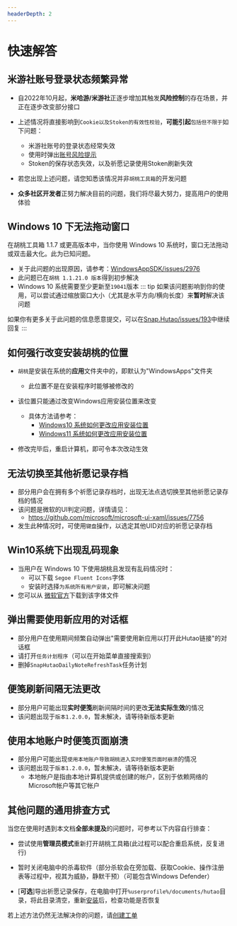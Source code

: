 ```yaml
---
headerDepth: 2
---
```


# 快速解答

## 米游社账号登录状态频繁异常
- 自2022年10月起，**米哈游/米游社**正逐步增加其触发**风险控制**的存在场景，并正在逐步改变部分接口

- 上述情况将直接影响到`Cookie以及Stoken的有效性校验`，**可能引起**`包括但不限于`如下问题：
  - 米游社账号的登录状态经常失效
  - 使用时弹出[账号风险提示](https://hut.ao/FAQ/mihoyo-risk-tip.html)
  - Stoken的保存状态失效，以及祈愿记录使用Stoken刷新失效
- 若您出现上述问题，请您知悉该情况并非`胡桃工具箱`的开发问题

- **众多社区开发者**正努力解决目前的问题，我们将尽最大努力，提高用户的使用体验

## Windows 10 下无法拖动窗口
在胡桃工具箱 1.1.7 或更高版本中，当你使用 Windows 10 系统时，窗口无法拖动或双击最大化。此为已知问题。
- 关于此问题的出现原因，请参考：[WindowsAppSDK/issues/2976](https://github.com/microsoft/WindowsAppSDK/issues/2976)
- 此问题已在`胡桃 1.1.21.0 版本`得到初步解决
- Windows 10 系统需要至少更新至`19041`版本
::: tip
如果该问题影响到你的使用，可以尝试通过缩放窗口大小（尤其是水平方向/横向长度）来**暂时**解决该问题

如果你有更多关于此问题的信息愿意提交，可以在[Snap.Hutao/issues/193](https://github.com/DGP-Studio/Snap.Hutao/issues/193)中继续回复
:::

## 如何**强行**改变安装**胡桃**的位置
- `胡桃`是安装在系统的**应用**文件夹中的，即默认为"WindowsApps"文件夹
  - 此位置不是在安装程序时能够被修改的

- 该位置只能通过改变Windows应用安装位置来改变
  - 具体方法请参考：
    - [Windows10 系统如何更改应用安装位置](https://jingyan.baidu.com/article/676629976a26a715d51b84ec.html)
    - [Windows11 系统如何更改应用安装位置](https://jingyan.baidu.com/article/915fc414b8ddb010384b2006.html)
- 修改完毕后，重启计算机，即可令本次改动生效

## 无法切换至其他祈愿记录存档
- 部分用户会在拥有多个祈愿记录存档时，出现无法点选切换至其他祈愿记录存档的情况
- 该问题是微软的UI判定问题，详情请见：
  - https://github.com/microsoft/microsoft-ui-xaml/issues/7756
- 发生此种情况时，可使用`键盘`操作，以选定其他UID对应的祈愿记录存档

## Win10系统下出现乱码现象
- 当用户在 Windows 10 下使用胡桃且发现有乱码情况时：
  - 可以下载 `Segoe Fluent Icons`字体
  - 安装时选择`为系统所有用户安装`，即可解决问题
- 您可以从 [微软官方](https://aka.ms/SegoeFluentIcons)下载到该字体文件

## 弹出需要使用新应用的对话框
- 部分用户在使用期间频繁自动弹出"需要使用新应用以打开此Hutao链接"的对话框
- 请打开`任务计划程序`（可以在开始菜单直接搜索到）
- 删掉`SnapHutaoDailyNoteRefreshTask`任务计划

## **便笺**刷新间隔无法更改
- 部分用户可能出现**实时便笺**刷新间隔时间的更改**无法实际生效**的情况
- 该问题出现于`版本1.2.0.0`，暂未解决，请等待新版本更新

## 使用本地账户时便笺页面崩溃
- 部分用户可能出现`使用本地账户导致胡桃进入实时便笺页面时崩溃`的情况
- 该问题出现于`版本1.2.0.0`，暂未解决，请等待新版本更新
  - 本地帐户是指由本地计算机提供或创建的帐户，区别于依赖网络的Microsoft帐户等其它帐户

## 其他问题的通用排查方式
当您在使用时遇到本文档**全部未提及**的问题时，可参考以下内容自行排查：

- 尝试使用**管理员模式**重新打开胡桃工具箱(此过程可以配合重启系统，反复进行)

- 暂时关闭电脑中的杀毒软件（部分杀软会在旁加载、获取Cookie、操作注册表等过程中，视其为威胁，静默干预）（可能包含Windows Defender）

- [**可选**]导出祈愿记录保存，在电脑中打开`%userprofile%/documents/hutao`目录，将此目录清空，重新[安装](https://hut.ao/quick-start.html)后，检查功能是否恢复

若上述方法仍然无法解决你的问题，请[创建工单](https://hut.ao/statements/bug-report.html)

